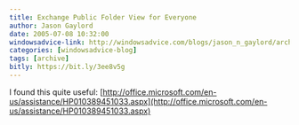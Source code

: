 ```yaml
---
title: Exchange Public Folder View for Everyone
author: Jason Gaylord
date: 2005-07-08 10:32:00
windowsadvice-link: http://windowsadvice.com/blogs/jason_n_gaylord/archive/2005/07/08/Exchange-2003-Public-Folder-View.aspx
categories: [windowsadvice-blog]
tags: [archive]
bitly: https://bit.ly/3ee8v5g
---
```


I found this quite useful: [http://office.microsoft.com/en-us/assistance/HP010389451033.aspx](http://office.microsoft.com/en-us/assistance/HP010389451033.aspx)